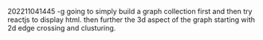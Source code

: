 202211041445 -g going to simply build a graph collection first and then try reactjs to display html. then further the 3d aspect of the graph starting with 2d edge crossing and clusturing.
